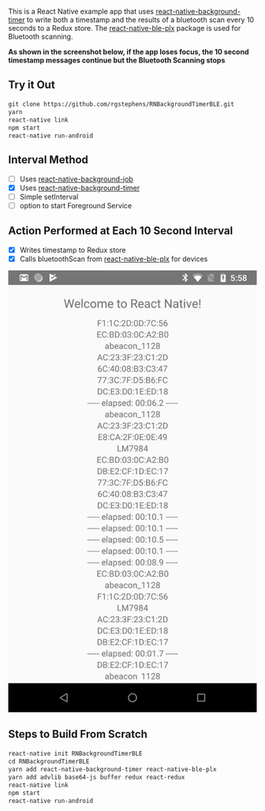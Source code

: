 This is a React Native example app that uses [react-native-background-timer](https://github.com/ocetnik/react-native-background-timer) to write both a timestamp and the results of a bluetooth scan every 10 seconds to a Redux store. The [react-native-ble-plx](https://github.com/Polidea/react-native-ble-plx) package is used for Bluetooth scanning.

**As shown in the screenshot below, if the app loses focus, the 10 second timestamp messages continue but the Bluetooth Scanning stops**


## Try it Out

```
git clone https://github.com/rgstephens/RNBackgroundTimerBLE.git
yarn
react-native link
npm start
react-native run-android
```

## Interval Method

- [ ] Uses [react-native-background-job](https://github.com/vikeri/react-native-background-job)
- [x] Uses [react-native-background-timer](https://github.com/ocetnik/react-native-background-timer)
- [ ] Simple setInterval
- [ ] option to start Foreground Service

## Action Performed at Each 10 Second Interval

- [x] Writes timestamp to Redux store
- [x] Calls bluetoothScan from [react-native-ble-plx](https://github.com/Polidea/react-native-ble-plx) for devices

![Screenshot](screenshot.png)

## Steps to Build From Scratch

```
react-native init RNBackgroundTimerBLE
cd RNBackgroundTimerBLE
yarn add react-native-background-timer react-native-ble-plx
yarn add advlib base64-js buffer redux react-redux
react-native link
npm start
react-native run-android
```
